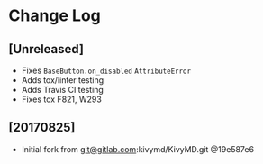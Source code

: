 # Change Log


## [Unreleased]

  - Fixes `BaseButton.on_disabled` `AttributeError`
  - Adds tox/linter testing
  - Adds Travis CI testing
  - Fixes tox F821, W293


## [20170825]

  - Initial fork from git@gitlab.com:kivymd/KivyMD.git @19e587e6
